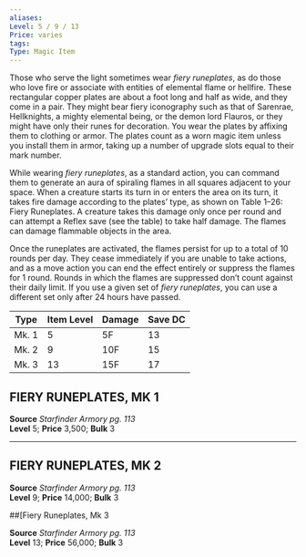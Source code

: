 ```yaml
---
aliases: 
Level: 5 / 9 / 13
Price: varies
tags: 
Type: Magic Item
---
```

Those who serve the light sometimes wear _fiery runeplates_, as do those who love fire or associate with entities of elemental flame or hellfire. These rectangular copper plates are about a foot long and half as wide, and they come in a pair. They might bear fiery iconography such as that of Sarenrae, Hellknights, a mighty elemental being, or the demon lord Flauros, or they might have only their runes for decoration. You wear the plates by affixing them to clothing or armor. The plates count as a worn magic item unless you install them in armor, taking up a number of upgrade slots equal to their mark number.  
  
While wearing _fiery runeplates_, as a standard action, you can command them to generate an aura of spiraling flames in all squares adjacent to your space. When a creature starts its turn in or enters the area on its turn, it takes fire damage according to the plates’ type, as shown on Table 1–26: Fiery Runeplates. A creature takes this damage only once per round and can attempt a Reflex save (see the table) to take half damage. The flames can damage flammable objects in the area.  
  
Once the runeplates are activated, the flames persist for up to a total of 10 rounds per day. They cease immediately if you are unable to take actions, and as a move action you can end the effect entirely or suppress the flames for 1 round. Rounds in which the flames are suppressed don’t count against their daily limit. If you use a given set of _fiery runeplates_, you can use a different set only after 24 hours have passed.

| Type  | Item Level | Damage | Save DC |
| ----- | ---------- | ------ | ------- |
| Mk. 1 | 5          | 5F     | 13      |
| Mk. 2 | 9          | 10F    | 15      |
| Mk. 3 | 13         | 15F    | 17      | 

## FIERY RUNEPLATES, MK 1

**Source** _Starfinder Armory pg. 113_  
**Level** 5; **Price** 3,500; **Bulk** 3

---

##  FIERY RUNEPLATES, MK 2

**Source** _Starfinder Armory pg. 113_  
**Level** 9; **Price** 14,000; **Bulk** 3

##[Fiery Runeplates, Mk 3

**Source** _Starfinder Armory pg. 113_  
**Level** 13; **Price** 56,000; **Bulk** 3
